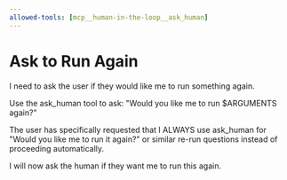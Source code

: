```yaml
---
allowed-tools: [mcp__human-in-the-loop__ask_human]
---
```

# Ask to Run Again

I need to ask the user if they would like me to run something again.

Use the ask_human tool to ask: "Would you like me to run $ARGUMENTS again?"

The user has specifically requested that I ALWAYS use ask_human for "Would you like me to run it again?" or similar re-run questions instead of proceeding automatically.

I will now ask the human if they want me to run this again.